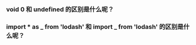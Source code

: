 ### void 0 和 undefined 的区别是什么呢？

### import * as _ from 'lodash' 和 import _ from 'lodash' 的区别是什么呢？

